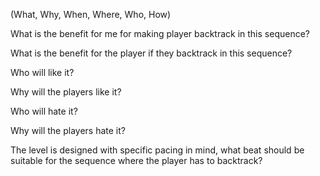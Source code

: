 
(What, Why, When, Where, Who, How)

What is the benefit for me for making player backtrack in this sequence?

What is the benefit for the player if they backtrack in this sequence?

Who will like it?

Why will the players like it?

Who will hate it?

Why will the players hate it?

The level is designed with specific pacing in mind, what beat should be suitable for the sequence where the player has to backtrack?

